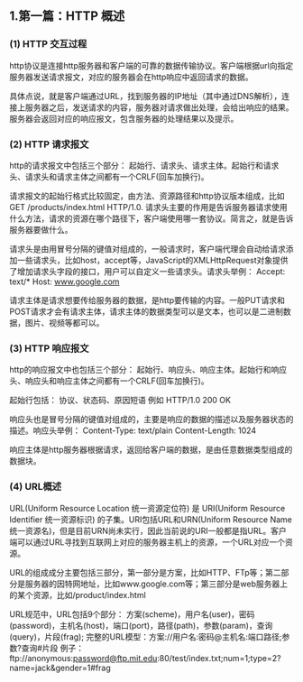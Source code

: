 ## 1.第一篇：HTTP 概述

### (1) HTTP 交互过程
http协议是连接http服务器和客户端的可靠的数据传输协议。客户端根据url向指定服务器发送请求报文，对应的服务器会在http响应中返回请求的数据。

具体点说，就是客户端通过URL，找到服务器的IP地址（其中通过DNS解析），连接上服务器之后，发送请求的内容，服务器对请求做出处理，会给出响应的结果。服务器会返回对应的响应报文，包含服务器的处理结果以及提示。
### (2) HTTP 请求报文

http的请求报文中包括三个部分： 起始行、请求头、请求主体。起始行和请求头、请求头和请求主体之间都有一个CRLF(回车加换行)。

请求报文的起始行格式比较固定，由方法、资源路径和http协议版本组成，比如 GET /products/index.html HTTP/1.0. 请求头主要的作用是告诉服务器请求使用什么方法，请求的资源在哪个路径下，客户端使用哪一套协议。简言之，就是告诉服务器要做什么。

请求头是由用冒号分隔的键值对组成的，一般请求时，客户端代理会自动给请求添加一些请求头，比如host，accept等，JavaScript的XMLHttpRequest对象提供了增加请求头字段的接口，用户可以自定义一些请求头。请求头举例： 
    Accept: text/*
    Host: www.google.com

请求主体是请求想要传给服务器的数据，是http要传输的内容。一般PUT请求和POST请求才会有请求主体，请求主体的数据类型可以是文本，也可以是二进制数据，图片、视频等都可以。

### (3) HTTP 响应报文

http的响应报文中也包括三个部分： 起始行、响应头、响应主体。起始行和响应头、响应头和响应主体之间都有一个CRLF(回车加换行)。

起始行包括： 协议、状态码、原因短语  例如 HTTP/1.0 200 OK

响应头也是冒号分隔的键值对组成的，主要是响应的数据的描述以及服务器状态的描述。响应头举例：
    Content-Type: text/plain
    Content-Length: 1024

响应主体是http服务器根据请求，返回给客户端的数据，是由任意数据类型组成的数据块。

### (4) URL概述

URL(Uniform Resource Location 统一资源定位符) 是 URI(Uniform Resource Identifier 统一资源标识) 的子集。URI包括URL和URN(Uniform Resource Name 统一资源名)，但是目前URN尚未实行，因此当前说的URI一般都是指URL。客户端可以通过URL寻找到互联网上对应的服务器主机上的资源，一个URL对应一个资源。

URL的组成成分主要包括三部分，第一部分是方案，比如HTTP、FTp等；第二部分是服务器的因特网地址，比如www.google.com等；第三部分是web服务器上的某个资源，比如/product/index.html

URL规范中，URL包括9个部分： 方案(scheme)，用户名(user)，密码(password)，主机名(host)，端口(port)，路径(path)，参数(param)，查询(query)，片段(frag);
完整的URL模型：方案://用户名:密码@主机名:端口路径;参数?查询#片段
例子： ftp://anonymous:password@ftp.mit.edu:80/test/index.txt;num=1;type=2?name=jack&gender=1#frag



    
